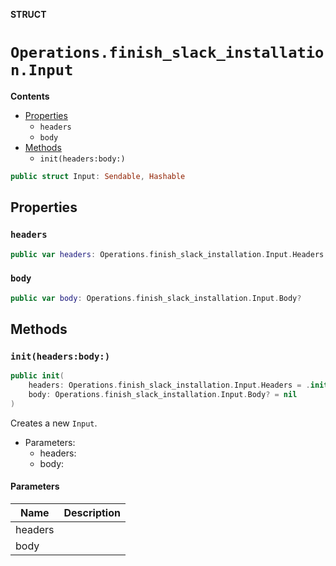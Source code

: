 **STRUCT**

# `Operations.finish_slack_installation.Input`

**Contents**

- [Properties](#properties)
  - `headers`
  - `body`
- [Methods](#methods)
  - `init(headers:body:)`

```swift
public struct Input: Sendable, Hashable
```

## Properties
### `headers`

```swift
public var headers: Operations.finish_slack_installation.Input.Headers
```

### `body`

```swift
public var body: Operations.finish_slack_installation.Input.Body?
```

## Methods
### `init(headers:body:)`

```swift
public init(
    headers: Operations.finish_slack_installation.Input.Headers = .init(),
    body: Operations.finish_slack_installation.Input.Body? = nil
)
```

Creates a new `Input`.

- Parameters:
  - headers:
  - body:

#### Parameters

| Name | Description |
| ---- | ----------- |
| headers |  |
| body |  |